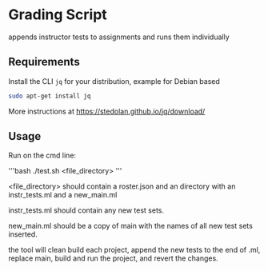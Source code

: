 # Grading Script

appends instructor tests to assignments and runs them individually

## Requirements

Install the CLI `jq` for your distribution, example for Debian based

```bash
sudo apt-get install jq
```
More instructions at https://stedolan.github.io/jq/download/

## Usage

Run on the cmd line: 

'''bash
./test.sh <Assignment> <file_directory>
'''

<file_directory> should contain a roster.json and an <Assignment> directory with an instr_tests.ml and a new_main.ml

instr_tests.ml should contain any new test sets.

new_main.ml should be a copy of main with the names of all new test sets inserted.

the tool will clean build each project, append the new tests to the end of <Assignment>.ml, replace main, build and run the project, and revert the changes.
